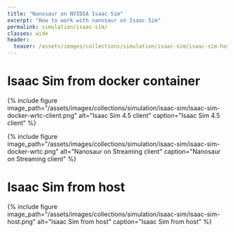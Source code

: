```yaml
---
title: "Nanosaur on NVIDIA Isaac Sim"
excerpt: "How to work with nanosaur on Isaac Sim"
permalink: simulation/isaac-sim/
classes: wide
header:
  teaser: /assets/images/collections/simulation/isaac-sim/isaac-sim-host.png
---
```



# Isaac Sim from docker container


{% include figure image_path="/assets/images/collections/simulation/isaac-sim/isaac-sim-docker-wrtc-client.png" alt="Isaac Sim 4.5 client" caption="Isaac Sim 4.5 client" %}

{% include figure image_path="/assets/images/collections/simulation/isaac-sim/isaac-sim-docker-wrtc.png" alt="Nanosaur on Streaming client" caption="Nanosaur on Streaming client" %}

# Isaac Sim from host

{% include figure image_path="/assets/images/collections/simulation/isaac-sim/isaac-sim-host.png" alt="Isaac Sim from host" caption="Isaac Sim from host" %}
